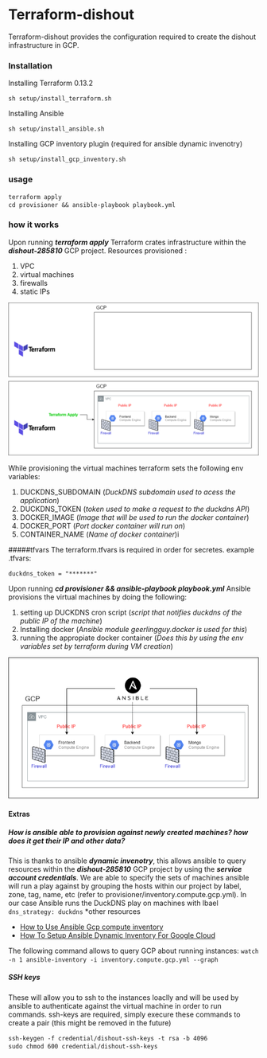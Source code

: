 
# Terraform-dishout
Terraform-dishout provides the configuration required to create the dishout infrastructure in GCP. 

### Installation

Installing Terraform 0.13.2
```
sh setup/install_terraform.sh
```

Installing Ansible
```
sh setup/install_ansible.sh
```
Installing GCP inventory plugin (required for ansible dynamic invenotry)
```
sh setup/install_gcp_inventory.sh
```

### usage
```
terraform apply
cd provisioner && ansible-playbook playbook.yml
```

### how it works
Upon running *__terraform apply__*  Terraform crates infrastructure within the *___dishout-285810___* GCP project. 
Resources provisioned :  
1. VPC
2. virtual machines 
3. firewalls 
4. static IPs

<!-- Images -->
![Markdown Logo](files/Diagram.png)

While provisioning the virtual machines terraform sets the following env variables:
1. DUCKDNS_SUBDOMAIN (*DuckDNS subdomain used to acess the application*)
2. DUCKDNS_TOKEN (*token used to make a request to the duckdns API*)
3. DOCKER_IMAGE (*Image that will be used to run the docker container*)
4. DOCKER_PORT  (*Port docker container will run on*)
5. CONTAINER_NAME (*Name of docker container*)i

#####tfvars
The terraform.tfvars is required in order for secretes.
example .tfvars: 
```
duckdns_token = "*******"
```

Upon running *__cd provisioner && ansible-playbook playbook.yml__*  Ansible provisions the virtual machines by doing the following:
1. setting up DUCKDNS cron script  (*script that notifies duckdns of the public IP of the machine*)
2. Installing docker (*Ansible module geerlingguy.docker is used for this*)
3. running the appropiate docker container (*Does this by using the env variables set by terraform during VM creation*)



<!-- Images -->
![Markdown Logo](files/AnsibleDiagram.png)


#### Extras
##### How is ansible able to provision against newly created machines? how does it get their IP and other data?

This is thanks to ansible *___dynamic invenotry___*, this allows ansible to query resources within the  *___dishout-285810___* GCP project by using the *___service account credentials___*. 
We are able to specify the sets of machines ansible will run a play against by grouping the hosts within our project by label, zone, tag, name, etc (refer to provisioner/inventory.compute.gcp.yml). 
In our case Ansible runs the DuckDNS play on machines with lbael `dns_strategy: duckdns`
*other resources
- [How to Use Ansible Gcp compute inventory](http://matthieure.me/2018/12/31/ansible_inventory_plugin.htmll)
- [How To Setup Ansible Dynamic Inventory For Google Cloud](https://devopscube.com/ansible-dymanic-inventry-google-cloud/l)


The following command allows to query GCP about running instances:
`watch -n 1 ansible-inventory -i inventory.compute.gcp.yml --graph`



##### SSH keys
These will allow you to ssh to the instances loaclly and will be used by ansible to authenticate against the virtual machine in order to run commands.
ssh-keys are required, simply execure these commands to create a pair (this might be removed in the future)
```
ssh-keygen -f credential/dishout-ssh-keys -t rsa -b 4096
sudo chmod 600 credential/dishout-ssh-keys
```